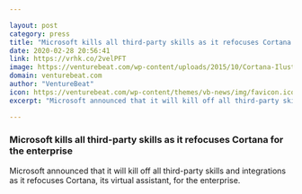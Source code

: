 ```yaml
---

layout: post
category: press
title: "Microsoft kills all third-party skills as it refocuses Cortana for the enterprise"
date: 2020-02-28 20:56:41
link: https://vrhk.co/2velPFT
image: https://venturebeat.com/wp-content/uploads/2015/10/Cortana-Ilustrasi-e1582922783568.png?w=1200&strip=all
domain: venturebeat.com
author: "VentureBeat"
icon: https://venturebeat.com/wp-content/themes/vb-news/img/favicon.ico
excerpt: "Microsoft announced that it will kill off all third-party skills and integrations as it refocuses Cortana, its virtual assistant, for the enterprise."

---
```


### Microsoft kills all third-party skills as it refocuses Cortana for the enterprise

Microsoft announced that it will kill off all third-party skills and integrations as it refocuses Cortana, its virtual assistant, for the enterprise.